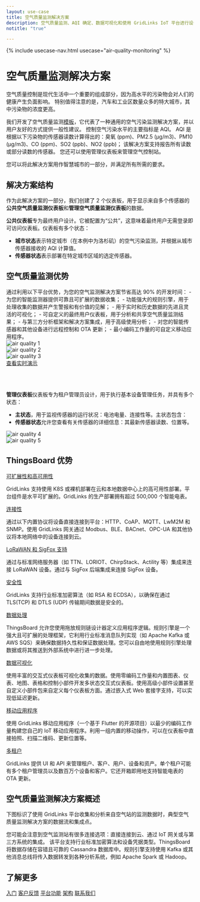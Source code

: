 ```yaml
---
layout: use-case
title: 空气质量监测解决方案
description: 空气质量监测、AQI 确定、数据可视化和使用 GridLinks IoT 平台进行设备管理
notitle: "true"

---
```


{% include usecase-nav.html usecase="air-quality-monitoring" %}

<h1 class="usecase-title">空气质量监测解决方案</h1>

空气质量控制是现代生活中一个重要的组成部分，因为高水平的污染物会对人们的健康产生负面影响。
特别值得注意的是，汽车和工业区数量众多的特大城市，其中污染物的浓度更高。

我们开发了空气质量监测<a href="/docs/paas/solution-templates/air-quality-monitoring/">模板</a>，它代表了一种通用的空气污染监测解决方案，并以用户友好的方式提供一般性建议。
控制空气污染水平的主要指标是 AQI。
AQI 是根据以下污染物的传感器读数计算得出的：臭氧 (ppm)、PM2.5 (µg/m3)、PM10 (µg/m3)、CO (ppm)、SO2 (ppb)、NO2 (ppb)；
该解决方案支持报告所有读数或部分读数的传感器。
您还可以使用管理仪表板来管理空气控制站。

您可以将此解决方案用作智慧城市的一部分，并满足所有所需的要求。

<h2>解决方案结构</h2>

作为此解决方案的一部分，我们创建了 2 个仪表板，用于显示来自多个传感器的**公共空气质量监测仪表板**和**管理空气质量监测仪表板**的数据。

**公共仪表板**专为最终用户设计。它被配置为“公共”，这意味着最终用户无需登录即可访问仪表板。仪表板有多个状态：
- **城市状态**表示特定城市（在本例中为洛杉矶）的空气污染监测，并根据从城市传感器接收的 AQI 计算值。
- **传感器状态**表示部署在特定城市区域的选定传感器。

<h2>空气质量监测优势</h2>
通过利用以下平台优势，为您的空气监测解决方案节省高达 90% 的开发时间：
- 为您的智能监测器提供可靠且可扩展的数据收集；
- 功能强大的规则引擎，用于处理收集的数据并产生警报和有价值的见解；
- 用于实时和历史数据的先进且灵活的可视化；
- 可自定义的最终用户仪表板，用于分析和共享空气质量监测结果；
- 与第三方分析框架和解决方案集成，用于高级使用分析；
- 对您的智能传感器和其他设备进行远程控制和 OTA 更新；
- 最小编码工作量的可自定义移动应用程序。

<div class="usecase-carousel owl-carousel owl-theme">
    <div>
        <img class="item-image" src="/images/usecases/air-quality/aq1.png" alt="air quality 1">
    </div>
    <div>
        <img class="item-image" src="/images/usecases/air-quality/aq2.png" alt="air quality 2">
    </div>
    <div>
        <img class="item-image" src="/images/usecases/air-quality/aq3.png" alt="air quality 3">
    </div>
</div>

<div class="center" style="margin-bottom: 64px;">
    <a target="_blank" href="https://thingsboard.cloud/dashboard/ec564620-82b2-11ed-a624-8360a2a6cb0e?publicId=4978baf0-8a92-11ec-98f9-ff45c37940c6" class="button">查看实时演示</a>
</div>

**管理仪表板**仪表板专为租户管理员设计，用于执行基本设备管理任务，并具有多个状态：
- **主状态**，用于监视传感器的运行状况：电池电量、连接性等。主状态包含：
- **传感器状态**允许您查看有关传感器的详细信息：其最新传感器读数、位置等。

<div class="usecase-carousel owl-carousel owl-theme">
    <div>
        <img class="item-image" src="/images/usecases/air-quality/aq4.png" alt="air quality 4">
    </div>
    <div>
        <img class="item-image" src="/images/usecases/air-quality/aq5.png" alt="air quality 5">
    </div>
</div>

## ThingsBoard 优势
<section class="usecase-advantages">
    <div class="usecase-background">
        <div class="bottom-features1"></div><div class="bottom-features2"></div><div class="small11"></div><div class="small12"></div>
    </div>
    <div class="cards row">
        <div class="col-lg-6">
            <div class="block">
                <object data="/images/microservices-icon.svg"></object>
                <div>
                    <a class="title" href="/docs/reference/msa/">可扩展性和高可用性</a>
                    <p>GridLinks 支持使用 K8S 或裸机部署在云和本地数据中心上的高可用性部署。平台组件是水平可扩展的。GridLinks 的生产部署拥有超过 500,000 个智能电表。</p>
                </div>
            </div>
        </div>
        <div class="col-lg-6">
            <div class="block">
                <object data="/images/telemetry-icon.svg"></object>
                <div>
                    <a class="title" href="/docs/getting-started-guides/connectivity/">连接性</a>
                    <p>通过以下内置协议将设备直接连接到平台：HTTP、CoAP、MQTT、LwM2M 和 SNMP。使用 GridLinks 网关通过 Modbus、BLE、BACnet、OPC-UA 和其他协议将本地网络中的设备连接到云。</p>
                </div>
            </div>
        </div>
        <div class="col-lg-6">
            <div class="block">
                <object data="/images/integration-icon.svg"></object>
                <div>
                    <a class="title" href="/docs/user-guide/integrations/">LoRaWAN 和 SigFox 支持</a>
                    <p>通过与标准网络服务器（如 TTN、LORIOT、ChirpStack、Actility 等）集成来连接 LoRaWAN 设备。通过与 SigFox 后端集成来连接 SigFox 设备。</p>
                </div>
            </div>
        </div>
        <div class="col-lg-6">
            <div class="block">
                <object data="/images/security-icon.svg"></object>
                <div>
                    <a class="title" href="/docs/pe/user-guide/ssl/http-over-ssl/">安全性</a>
                    <p>GridLinks 支持行业标准加密算法（如 RSA 和 ECDSA），以确保在通过 TLS(TCP) 和 DTLS (UDP) 传输期间数据是安全的。</p>
                </div>
            </div>
        </div>
        <div class="col-lg-6">
            <div class="block">
                <object data="/images/engine-icon.svg"></object>
                <div>
                    <a class="title" href="/docs/pe/user-guide/rule-engine-2-0/overview/">数据处理</a>
                    <p>ThingsBoard 允许您使用拖放规则链设计器定义应用程序逻辑。规则引擎是一个强大且可扩展的处理框架，它利用行业标准消息队列实现（如 Apache Kafka 或 AWS SQS）来确保数据持久性和保证数据处理。您可以自由地使用规则引擎处理数据或将其推送到外部系统中进行进一步处理。</p>
                </div>
            </div>
        </div>
        <div class="col-lg-6">
            <div class="block">
                <object data="/images/visualization-icon.svg"></object>
                <div>
                    <a class="title" href="/docs/user-guide/dashboards/">数据可视化</a>
                    <p>使用丰富的交互式仪表板可视化收集的数据。使用零编码工作量和内置图表、仪表、地图、表格和控制小部件开发多状态交互式仪表板。使用高级小部件设置甚至自定义小部件包来自定义每个仪表板方面。通过嵌入式 Web 套接字支持，可以实现低延迟更新。</p>
                </div>
            </div>
        </div>
        <div class="col-lg-6">
            <div class="block">
                <object data="/images/phone-icon.svg"></object>
                <div>
                    <a class="title" href="/docs/mobile/">移动应用程序</a>
                    <p>使用 GridLinks 移动应用程序（一个基于 Flutter 的开源项目）以最少的编码工作量构建您自己的 IoT 移动应用程序。利用一组内置的移动操作，可以在仪表板中直接拍照、扫描二维码、更新位置等。</p>
                </div>
            </div>
        </div>
        <div class="col-lg-6">
            <div class="block">
                <object data="/images/tenancy-icon.svg"></object>
                <div>
                    <a class="title" href="/docs/user-guide/entities-and-relations/">多租户</a>
                    <p>GridLinks 提供 UI 和 API 来管理租户、客户、用户、设备和资产。单个租户可能有多个租户管理员以及数百万个设备和客户。它还开箱即用地支持智能电表的 OTA 更新。</p>
                </div>
            </div>
        </div>
    </div>
</section>

## 空气质量监测解决方案概述

下图标识了使用 GridLinks 平台收集和分析来自空气站的监测数据时，典型空气质量监测解决方案的数据流和集成点。

<object width="100%" style="max-width: max-content; margin: 32px 0" data="/images/iot-use-cases/smart-energy-diagram.svg"></object>

您可能会注意到空气监测站有很多连接选项：直接连接到云、通过 IoT 网关或与第三方系统的集成。
该平台支持行业标准加密算法和设备凭据类型。ThingsBoard 将数据存储在容错且可靠的 Cassandra 数据库中。规则引擎支持使用 Kafka 或其他消息总线将传入数据转发到各种分析系统，例如 Apache Spark 或 Hadoop。

## 了解更多
<div class="usecases-bottom-nav">
    <a href="/docs/getting-started-guides/helloworld/" class="button">入门</a>
    <a href="/industries/smart-energy/" class="button">客户反馈</a>
    <a href="/docs/#platform-features" class="button">平台功能</a>
    <a href="/docs/reference/" class="button">架构</a>
    <a href="/docs/contact-us/" class="button">联系我们</a>
</div>